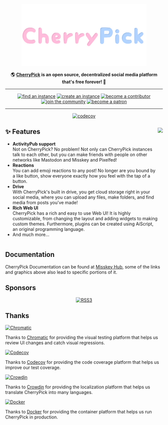 <div align="center">
<a href="https://misskey-hub.net">
	<img src="./assets/title_float_cherrypick.svg" alt="CherryPick logo" width="400"/>
</a>
	
**🌎 **[CherryPick](https://misskey-hub.net/)** is an open source, decentralized social media platform that's free forever! 🚀**
	
---

<a href="https://misskey-hub.net/instances.html">
		<img src="https://custom-icon-badges.herokuapp.com/badge/find_an-instance-acea31?logoColor=acea31&style=for-the-badge&logo=misskey&labelColor=363B40" alt="find an instance"/></a>

<a href="https://misskey-hub.net/docs/install.html">
		<img src="https://custom-icon-badges.herokuapp.com/badge/create_an-instance-FBD53C?logoColor=FBD53C&style=for-the-badge&logo=server&labelColor=363B40" alt="create an instance"/></a>

<a href="./CONTRIBUTING.md">
		<img src="https://custom-icon-badges.herokuapp.com/badge/become_a-contributor-A371F7?logoColor=A371F7&style=for-the-badge&logo=git-merge&labelColor=363B40" alt="become a contributor"/></a>

<a href="https://discord.gg/V8qghB28Aj">
		<img src="https://custom-icon-badges.herokuapp.com/badge/join_the-community-5865F2?logoColor=5865F2&style=for-the-badge&logo=discord&labelColor=363B40" alt="join the community"/></a>

<a href="https://www.patreon.com/noridev">
		<img src="https://custom-icon-badges.herokuapp.com/badge/become_a-patron-F96854?logoColor=F96854&style=for-the-badge&logo=patreon&labelColor=363B40" alt="become a patron"/></a>
	
---

[![codecov](https://codecov.io/gh/kokonect-link/cherrypick/branch/develop/graph/badge.svg?token=3BRDXE34O0)](https://codecov.io/gh/kokonect-link/cherrypick)

</div>

<div>

<a href="https://xn--931a.moe/"><img src="https://github.com/kokonect-link/cherrypick/blob/develop/assets/ai.png?raw=true" align="right" height="320px"/></a>

## ✨ Features
- **ActivityPub support**\
Not on CherryPick? No problem! Not only can CherryPick instances talk to each other, but you can make friends with people on other networks like Mastodon and Misskey and Pixelfed!
- **Reactions**\
You can add emoji reactions to any post! No longer are you bound by a like button, show everyone exactly how you feel with the tap of a button.
- **Drive**\
With CherryPick's built in drive, you get cloud storage right in your social media, where you can upload any files, make folders, and find media from posts you've made!
- **Rich Web UI**\
	CherryPick has a rich and easy to use Web UI!
	It is highly customizable, from changing the layout and adding widgets to making custom themes.
	Furthermore, plugins can be created using AiScript, an original programming language.
- And much more...

</div>

<div style="clear: both;"></div>

## Documentation

CherryPick Documentation can be found at [Misskey Hub](https://misskey-hub.net/), some of the links and graphics above also lead to specific portions of it.

## Sponsors

<div align="center">
	<a class="rss3" title="RSS3" href="https://rss3.io/" target="_blank"><img src="https://rss3.mypinata.cloud/ipfs/QmUG6H3Z7D5P511shn7sB4CPmpjH5uZWu4m5mWX7U3Gqbu" alt="RSS3" height="60"></a>
</div>

## Thanks

<a href="https://www.chromatic.com/"><img src="https://user-images.githubusercontent.com/321738/84662277-e3db4f80-af1b-11ea-88f5-91d67a5e59f6.png" height="30" alt="Chromatic" /></a>

Thanks to [Chromatic](https://www.chromatic.com/) for providing the visual testing platform that helps us review UI changes and catch visual regressions.

<a href="https://about.codecov.io/for/open-source/"><img src="https://about.codecov.io/wp-content/themes/codecov/assets/brand/sentry-cobranding/logos/codecov-by-sentry-logo.svg" height="30" alt="Codecov" /></a>

Thanks to [Codecov](https://about.codecov.io/for/open-source/) for providing the code coverage platform that helps us improve our test coverage.

<a href="https://crowdin.com/"><img src="https://user-images.githubusercontent.com/20679825/230709597-1299a011-171a-4294-a91e-355a9b37c672.svg" height="30" alt="Crowdin" /></a>

Thanks to [Crowdin](https://crowdin.com/) for providing the localization platform that helps us translate CherryPick into many languages.

<a href="https://hub.docker.com/"><img src="https://user-images.githubusercontent.com/20679825/230148221-f8e73a32-a49b-47c3-9029-9a15c3824f92.png" height="30" alt="Docker" /></a>

Thanks to [Docker](https://hub.docker.com/) for providing the container platform that helps us run CherryPick in production.
